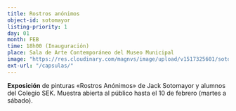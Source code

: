 ```yaml
---
title: Rostros anónimos
object-id: sotomayor
listing-priority: 1
day: 01
month: FEB
time: 18h00 (Inauguración)
place: Sala de Arte Contemporáneo del Museo Municipal
image: "https://res.cloudinary.com/magnvs/image/upload/v1517325601/sotomayor_cpl7qi.jpg"
ext-url: "/capsulas/"
---
```

**Exposición** de pinturas &laquo;Rostros Anónimos&raquo; de Jack Sotomayor y alumnos del Colegio SEK. Muestra abierta al público hasta el 10 de febrero (martes a sábado).
